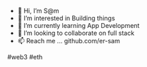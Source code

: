 - 👋 Hi, I’m S@m
- 👀 I’m interested in Building things
- 🌱 I’m currently learning App Development
- 💞️ I’m looking to collaborate on full stack
- 📫 Reach me ... github.com/er-sam

<!---
er-sam/er-sam is a ✨ special ✨ repository because its `README.md` (this file) appears on your GitHub profile.
You can click the Preview link to take a look at your changes.
--->  #web3 #eth

<!---
er-sam/er-sam is a ✨ special ✨ repository because its `README.md` (this file) appears on your GitHub profile.
You can click the Preview link to take a look at your changes.
--->
